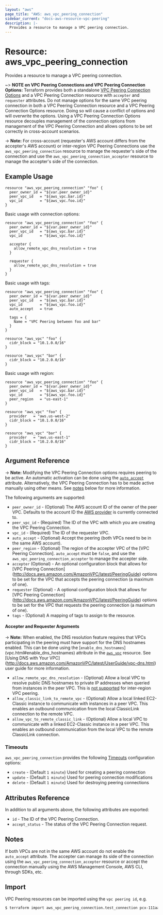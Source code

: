```yaml
---
layout: "aws"
page_title: "AWS: aws_vpc_peering_connection"
sidebar_current: "docs-aws-resource-vpc-peering"
description: |-
  Provides a resource to manage a VPC peering connection.
---
```


# Resource: aws_vpc_peering_connection

Provides a resource to manage a VPC peering connection.

~> **NOTE on VPC Peering Connections and VPC Peering Connection Options:** Terraform provides
both a standalone [VPC Peering Connection Options](vpc_peering_options.html) and a VPC Peering Connection
resource with `accepter` and `requester` attributes. Do not manage options for the same VPC peering
connection in both a VPC Peering Connection resource and a VPC Peering Connection Options resource.
Doing so will cause a conflict of options and will overwrite the options.
Using a VPC Peering Connection Options resource decouples management of the connection options from
management of the VPC Peering Connection and allows options to be set correctly in cross-account scenarios.

-> **Note:** For cross-account (requester's AWS account differs from the accepter's AWS account) or inter-region
VPC Peering Connections use the `aws_vpc_peering_connection` resource to manage the requester's side of the
connection and use the `aws_vpc_peering_connection_accepter` resource to manage the accepter's side of the connection.

## Example Usage

```hcl
resource "aws_vpc_peering_connection" "foo" {
  peer_owner_id = "${var.peer_owner_id}"
  peer_vpc_id   = "${aws_vpc.bar.id}"
  vpc_id        = "${aws_vpc.foo.id}"
}
```

Basic usage with connection options:

```hcl
resource "aws_vpc_peering_connection" "foo" {
  peer_owner_id = "${var.peer_owner_id}"
  peer_vpc_id   = "${aws_vpc.bar.id}"
  vpc_id        = "${aws_vpc.foo.id}"

  accepter {
    allow_remote_vpc_dns_resolution = true
  }

  requester {
    allow_remote_vpc_dns_resolution = true
  }
}
```

Basic usage with tags:

```hcl
resource "aws_vpc_peering_connection" "foo" {
  peer_owner_id = "${var.peer_owner_id}"
  peer_vpc_id   = "${aws_vpc.bar.id}"
  vpc_id        = "${aws_vpc.foo.id}"
  auto_accept   = true

  tags = {
    Name = "VPC Peering between foo and bar"
  }
}

resource "aws_vpc" "foo" {
  cidr_block = "10.1.0.0/16"
}

resource "aws_vpc" "bar" {
  cidr_block = "10.2.0.0/16"
}
```

Basic usage with region:


```hcl
resource "aws_vpc_peering_connection" "foo" {
  peer_owner_id = "${var.peer_owner_id}"
  peer_vpc_id   = "${aws_vpc.bar.id}"
  vpc_id        = "${aws_vpc.foo.id}"
  peer_region   = "us-east-1"
}

resource "aws_vpc" "foo" {
  provider   = "aws.us-west-2"
  cidr_block = "10.1.0.0/16"
}

resource "aws_vpc" "bar" {
  provider   = "aws.us-east-1"
  cidr_block = "10.2.0.0/16"
}
```

## Argument Reference

-> **Note:** Modifying the VPC Peering Connection options requires peering to be active. An automatic activation
can be done using the [`auto_accept`](vpc_peering.html#auto_accept) attribute. Alternatively, the VPC Peering
Connection has to be made active manually using other means. See [notes](vpc_peering.html#notes) below for
more information.

The following arguments are supported:

* `peer_owner_id` - (Optional) The AWS account ID of the owner of the peer VPC.
   Defaults to the account ID the [AWS provider][1] is currently connected to.
* `peer_vpc_id` - (Required) The ID of the VPC with which you are creating the VPC Peering Connection.
* `vpc_id` - (Required) The ID of the requester VPC.
* `auto_accept` - (Optional) Accept the peering (both VPCs need to be in the same AWS account).
* `peer_region` - (Optional) The region of the accepter VPC of the [VPC Peering Connection]. `auto_accept` must be `false`,
and use the `aws_vpc_peering_connection_accepter` to manage the accepter side.
* `accepter` (Optional) - An optional configuration block that allows for [VPC Peering Connection]
(http://docs.aws.amazon.com/AmazonVPC/latest/PeeringGuide) options to be set for the VPC that accepts
the peering connection (a maximum of one).
* `requester` (Optional) - A optional configuration block that allows for [VPC Peering Connection]
(http://docs.aws.amazon.com/AmazonVPC/latest/PeeringGuide) options to be set for the VPC that requests
the peering connection (a maximum of one).
* `tags` - (Optional) A mapping of tags to assign to the resource.

#### Accepter and Requester Arguments

-> **Note:** When enabled, the DNS resolution feature requires that VPCs participating in the peering
must have support for the DNS hostnames enabled. This can be done using the [`enable_dns_hostnames`]
(vpc.html#enable_dns_hostnames) attribute in the [`aws_vpc`](vpc.html) resource. See [Using DNS with Your VPC]
(http://docs.aws.amazon.com/AmazonVPC/latest/UserGuide/vpc-dns.html) user guide for more information.

* `allow_remote_vpc_dns_resolution` - (Optional) Allow a local VPC to resolve public DNS hostnames to
private IP addresses when queried from instances in the peer VPC. This is
[not supported](https://docs.aws.amazon.com/vpc/latest/peering/modify-peering-connections.html) for
inter-region VPC peering.
* `allow_classic_link_to_remote_vpc` - (Optional) Allow a local linked EC2-Classic instance to communicate
with instances in a peer VPC. This enables an outbound communication from the local ClassicLink connection
to the remote VPC.
* `allow_vpc_to_remote_classic_link` - (Optional) Allow a local VPC to communicate with a linked EC2-Classic
instance in a peer VPC. This enables an outbound communication from the local VPC to the remote ClassicLink
connection.

### Timeouts

`aws_vpc_peering_connection` provides the following
[Timeouts](/docs/configuration/resources.html#timeouts) configuration options:

- `create` - (Default `1 minute`) Used for creating a peering connection
- `update` - (Default `1 minute`) Used for peering connection modifications
- `delete` - (Default `1 minute`) Used for destroying peering connections

## Attributes Reference

In addition to all arguments above, the following attributes are exported:

* `id` - The ID of the VPC Peering Connection.
* `accept_status` - The status of the VPC Peering Connection request.


## Notes

If both VPCs are not in the same AWS account do not enable the `auto_accept` attribute.
The accepter can manage its side of the connection using the `aws_vpc_peering_connection_accepter` resource
or accept the connection manually using the AWS Management Console, AWS CLI, through SDKs, etc.

## Import

VPC Peering resources can be imported using the `vpc peering id`, e.g.

```sh
$ terraform import aws_vpc_peering_connection.test_connection pcx-111aaa111
```

[1]: /docs/providers/aws/index.html
